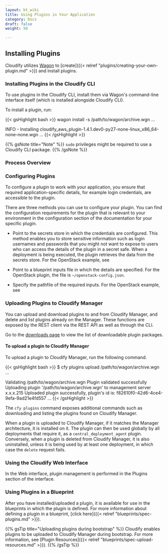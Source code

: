 ```yaml
---
layout: bt_wiki
title: Using Plugins in Your Application
category: Docs
draft: false
weight: 50

---
```


## Installing Plugins

Cloudify utilizes [Wagon](http://github.com/cloudify-cosmo/wagon) to [create]({{< relref "plugins/creating-your-own-plugin.md" >}}) and install plugins.

### Installing Plugins in the Cloudify CLI

To use plugins in the Cloudify CLI, install them via Wagon's command-line interface itself (which is installed alongside Cloudify CLI).

To install a plugin, run:

{{< gsHighlight  bash  >}}
wagon install -s /path/to/wagon/archive.wgn
...

INFO - Installing cloudify_aws_plugin-1.4.1.dev0-py27-none-linux_x86_64-none-none.wgn
...
{{< /gsHighlight >}}

{{% gsNote title="Note" %}}
`sudo` privileges might be required to use a Cloudify CLI package.
{{% /gsNote %}}

### Process Overview

### Configuring Plugins
To configure a plugin to work with your application, you ensure that required application-specific details, for example login credentials, are accessible to the plugin.

There are three methods you can use to configure your plugin. You can find the configuration requirements for the plugin that is relevant to your environment in the configuration section of the documentation for your specific plugin.

* Point to the secrets store in which the credentials are configured. This method enables you to store sensitive information such as login usernames and passwords that you might not want to expose to users who can access the details of the plugin in a secret safe. When a deployment is being executed, the plugin retrieves the data from the secrets store. For the OpenStack example, see 

* Point to a blueprint inputs file in which the details are specified. For the OpenStack plugin, the file is ```~/openstack-config.json```.

* Specify the pathfile of the required inputs. For the OpenStack example, see

### Uploading Plugins to Cloudify Manager

You can upload and download plugins to and from Cloudify Manager, and delete and list plugins already on the Manager. These functions are exposed by the REST client via the REST API as well as through the CLI. 

Go to the [downloads page](http://getcloudify.org/downloads/plugin-packages.html) to view the list of downloadable plugin packages.

#### To upload a plugin to Cloudify Manager

To upload a plugin to Cloudify Manager, run the following command.

{{< gsHighlight  bash  >}}
$ cfy plugins upload /path/to/wagon/archive.wgn
...

Validating /path/to/wagon/archive.wgn
Plugin validated successfully
Uploading plugin '/path/to/wagon/archive.wgn' to management server x.x.x.215
Uploaded plugin successfully, plugin's id is: f82610f0-42d6-4ce4-9efa-9ad21e4fd557
...
{{< /gsHighlight >}}

The `cfy plugins` command exposes additional commands such as downloading and listing the plugins found on Cloudify Manager.

When a plugin is uploaded to Cloudify Manager, if it matches the Manager architecture, it is installed on it. The plugin
can then be used globally by all deployments that require it, as a `central_deployment_agent` plugin.
Conversely, when a plugin is deleted from Cloudify Manager, it is also uninstalled, unless it is being used by at least one
deployment, in which case the `delete` request fails.

### Using the Cloudify Web Interface
In the Web interface, plugin management is performed in the Plugins section of the interface.

### Using Plugins in a Blueprint

After you have installed/uploaded a plugin, it is available for use in the blueprints in which the plugin is defined. For more information about defining a plugin in a blueprint, [click here]({{< relref "blueprints/spec-plugins.md" >}}).

{{% gsTip title="Uploading plugins during bootstrap" %}}
Cloudify enables plugins to be uploaded to Cloudify Manager during bootstrap. For more information, see [Plugin Resources]({{< relref "blueprints/spec-upload-resources.md" >}}).
{{% /gsTip %}}